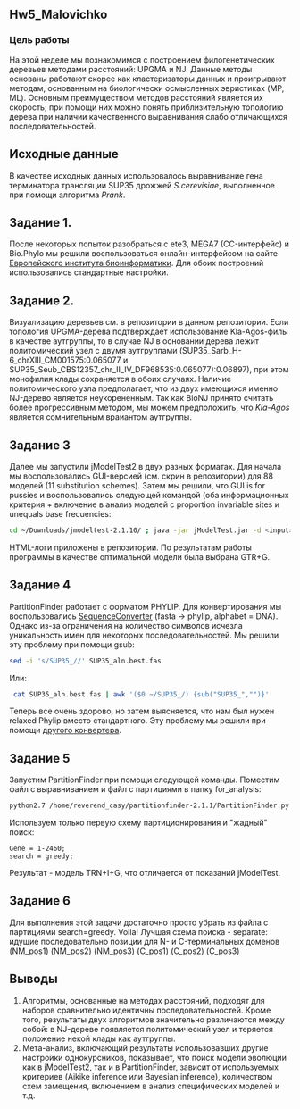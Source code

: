 ## Hw5_Malovichko


### Цель работы
На этой неделе мы познакомимся с построением филогенетических деревьев методами расстояний: UPGMA и NJ. Данные методы основаны работают скорее как кластеризаторы данных и проигрывают методам, основанным на биологически осмысленных эвристиках (MP, ML). Основным преимуществом методов расстояний является их скорость; при помощи них можно понять приблизительную топологию дерева при наличии качественного выравнивания слабо отличающихся последовательностей.

## Исходные данные
В качестве исходных данных использовалось выравнивание гена терминатора трансляции SUP35 дрожжей *S.cerevisiae*, выполненное при помощи алгоритма *Prank*. 

## Задание 1.
После некоторых попыток разобраться с ete3, MEGA7 (CC-интерфейс) и Bio.Phylo мы решили воспользоваться онлайн-интерфейсом на сайте [Европейского института биоинформатики](https://www.ebi.ac.uk/Tools/phylogeny/simple_phylogeny/). Для обоих построений использовались стандартные настройки.

## Задание 2. 
Визуализацию деревьев см. в репозитории в данном репозитории.
Если топология UPGMA-дерева подтверждает использование Kla-Agos-филы в качестве аутгруппы, то в случае NJ в основании дерева лежит политомический узел с двумя аутгруппами (SUP35_Sarb_H-6_chrXIII_CM001575:0.065077 и
SUP35_Seub_CBS12357_chr_II_IV_DF968535:0.065077):0.06897), при этом монофилия клады сохраняется в обоих случаях. Наличие политомического узла предполагает, что из двух имеющихся именно NJ-дерево является неукорененным. Так как BioNJ принято считать более прогрессивным методом, мы можем предположить, что *Kla-Agos* является сомнительным враиантом аутгруппы.

## Задание 3
Далее мы запустили jModelTest2 в двух разных форматах. Для начала мы воспользовались GUI-версией (см. скрин в репозитории) для 88 моделей (11 substitution schemes). Затем мы решили, что GUI is for pussies и воспользовались следующей командой (оба информационных критерия + включение в анализ моделей с  proportion invariable sites и unequals base frecuencies:

```bash
cd ~/Downloads/jmodeltest-2.1.10/ ; java -jar jModelTest.jar -d <input> -a -i -f -o -AIC -BIC -o <output>
```

HTML-логи приложены в репозитории. По результатам работы программы в качестве оптимальной модели была выбрана GTR+G.

## Задание 4
PartitionFinder работает с форматом PHYLIP. Для конвертирования мы воспользовались [SequenceConverter](http://sequenceconversion.bugaco.com/converter/biology/sequences/fasta_to_phylip.php) (fasta -> phylip, alphabet = DNA). Однако из-за ограничения на количество символов исчезла уникальность имен для некоторых последовательностей. Мы решили эту проблему при помощи gsub:

```bash
sed -i 's/SUP35_//' SUP35_aln.best.fas
```
Или:
```bash
 cat SUP35_aln.best.fas | awk '($0 ~/SUP35_/) {sub("SUP35_","")}'
```
Теперь все очень здорово, но затем выясняется, что нам был нужен relaxed Phylip вместо стандартного. Эту проблему мы решили при помощи [другого конвертера](http://aligner.azurewebsites.net/inputform.html#).

## Задание 5
Запустим PartitionFinder при помощи следующей команды. Поместим файл с выравниванием и файл с партициями в папку for_analysis:
```bash
python2.7 /home/reverend_casy/partitionfinder-2.1.1/PartitionFinder.py /home/reverend_casy/Downloads/Phylo_Proj_5/for_analysis
```
Используем только первую схему партиционирования и "жадный" поиск: 
```
Gene = 1-2460;
search = greedy; 
```
Результат - модель TRN+I+G, что отличается от показаний jModelTest.

## Задание 6
Для выполнения этой задачи достаточно просто убрать из файла с партициями search=greedy. Voila!
Лучшая схема поиска - separate: идущие последовательно позиции для N- и C-терминальных доменов
(NM_pos1) (NM_pos2) (NM_pos3) (C_pos1) (C_pos2) (C_pos3)

## Выводы
1. Алгоритмы, основанные на методах расстояний, подходят для наборов сравнительно идентичны последовательностей. Кроме того, результаты двух алгоритмов значительно различаются между собой: в NJ-дереве появляется политомический узел и теряется положение некой клады как аутгруппы.
2. Мета-анализ, включающий результаты использовавших другие настройки однокурсников, показывает, что поиск модели эволюции как в jModelTest2, так и в PartitionFinder, зависит от используемых критериев (Aikike inference или Bayesian inference), количеством схем замещения, включением в анализ специфических моделей и т.д.
